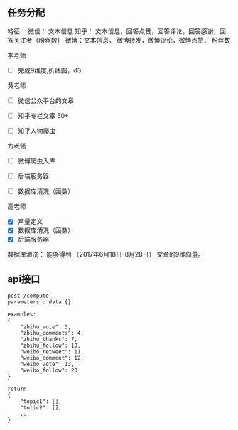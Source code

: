 ## 任务分配

特征：
微信： 文本信息
知乎： 文本信息，回答点赞，回答评论，回答感谢，回答关注者（粉丝数）
微博：文本信息， 微博转发，微博评论，微博点赞， 粉丝数






李老师
- [ ] 完成9维度,折线图，d3

黄老师

- [ ] 微信公众平台的文章
- [ ] 知乎专栏文章 50+
- [ ] 知乎人物爬虫


方老师
- [ ] 微博爬虫入库
- [ ] 后端服务器
- [ ] 数据库清洗（函数）


高老师

- [x] 声量定义
- [x] 数据库清洗（函数）
- [x] 后端服务器

数据库清洗：
能够得到
（2017年6月18日-8月28日）
文章的9维向量。


## api接口

```
post /compute 
parameters : data {}

examples:
{
    "zhihu_vote": 3,
    "zhihu_comments": 4,
    "zhihu_thanks": 7,
    "zhihu_follow": 10,
    "weibo_retweet": 11,
    "weibo_comment": 12,
    "weibo_vote": 13,
    "weibo_follow": 20
}

return 
{
    "topic1": [],
    "tolic2": [],
    ...
}

```


